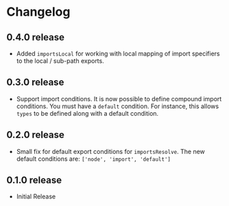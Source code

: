 # Changelog
## 0.4.0 release
- Added `importsLocal` for working with local mapping of import specifiers to the local / sub-path exports.

## 0.3.0 release
- Support import conditions. It is now possible to define compound import conditions. You must have a `default` 
condition. For instance, this allows `types` to be defined along with a default condition.


## 0.2.0 release
- Small fix for default export conditions for `importsResolve`. The new default conditions are: 
`['node', 'import', 'default']`

## 0.1.0 release
- Initial Release

